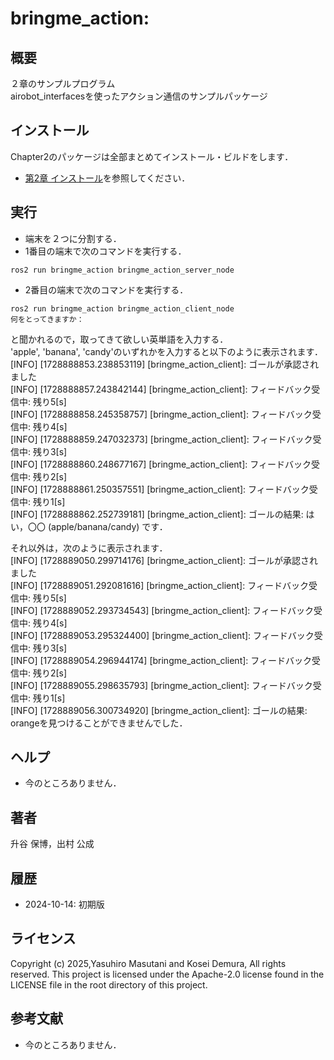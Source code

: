 # bringme_action:  
## 概要
２章のサンプルプログラム  
airobot_interfacesを使ったアクション通信のサンプルパッケージ


## インストール
Chapter2のパッケージは全部まとめてインストール・ビルドをします．
- [第2章 インストール](https://github.com/AI-Robot-Book/chapter2)を参照してください．


## 実行  
- 端末を２つに分割する．
- 1番目の端末で次のコマンドを実行する．  
```
ros2 run bringme_action bringme_action_server_node  
```
- 2番目の端末で次のコマンドを実行する．
```
ros2 run bringme_action bringme_action_client_node
何をとってきますか：
```
と聞かれるので，取ってきて欲しい英単語を入力する．  
'apple', 'banana', 'candy'のいずれかを入力すると以下のように表示されます．  
[INFO] [1728888853.238853119] [bringme_action_client]: ゴールが承認されました  
[INFO] [1728888857.243842144] [bringme_action_client]: フィードバック受信中: 残り5[s]  
[INFO] [1728888858.245358757] [bringme_action_client]: フィードバック受信中: 残り4[s]  
[INFO] [1728888859.247032373] [bringme_action_client]: フィードバック受信中: 残り3[s]  
[INFO] [1728888860.248677167] [bringme_action_client]: フィードバック受信中: 残り2[s]  
[INFO] [1728888861.250357551] [bringme_action_client]: フィードバック受信中: 残り1[s]  
[INFO] [1728888862.252739181] [bringme_action_client]: ゴールの結果: はい，〇〇 (apple/banana/candy) です．  

それ以外は，次のように表示されます．  
[INFO] [1728889050.299714176] [bringme_action_client]: ゴールが承認されました  
[INFO] [1728889051.292081616] [bringme_action_client]: フィードバック受信中: 残り5[s]  
[INFO] [1728889052.293734543] [bringme_action_client]: フィードバック受信中: 残り4[s]  
[INFO] [1728889053.295324400] [bringme_action_client]: フィードバック受信中: 残り3[s]  
[INFO] [1728889054.296944174] [bringme_action_client]: フィードバック受信中: 残り2[s]  
[INFO] [1728889055.298635793] [bringme_action_client]: フィードバック受信中: 残り1[s]  
[INFO] [1728889056.300734920] [bringme_action_client]: ゴールの結果: orangeを見つけることができませんでした．

## ヘルプ
- 今のところありません．
　
 
## 著者
升谷 保博，出村 公成


## 履歴
- 2024-10-14: 初期版


## ライセンス
Copyright (c) 2025,Yasuhiro Masutani and Kosei Demura, All rights reserved. This project is licensed under the Apache-2.0 license found in the LICENSE file in the root directory of this project.


## 参考文献
- 今のところありません．

